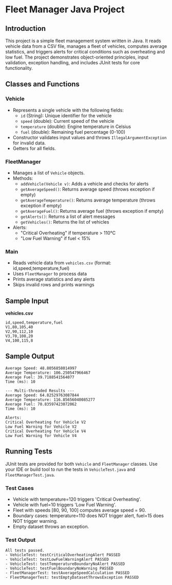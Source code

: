 # Fleet Manager Java Project

## Introduction
This project is a simple fleet management system written in Java. It reads vehicle data from a CSV file, manages a fleet of vehicles, computes average statistics, and triggers alerts for critical conditions such as overheating and low fuel. The project demonstrates object-oriented principles, input validation, exception handling, and includes JUnit tests for core functionality.

## Classes and Functions

### Vehicle
- Represents a single vehicle with the following fields:
  - `id` (String): Unique identifier for the vehicle
  - `speed` (double): Current speed of the vehicle
  - `temperature` (double): Engine temperature in Celsius
  - `fuel` (double): Remaining fuel percentage (0-100)
- Constructor validates input values and throws `IllegalArgumentException` for invalid data.
- Getters for all fields.

### FleetManager
- Manages a list of `Vehicle` objects.
- Methods:
  - `addVehicle(Vehicle v)`: Adds a vehicle and checks for alerts
  - `getAverageSpeed()`: Returns average speed (throws exception if empty)
  - `getAverageTemperature()`: Returns average temperature (throws exception if empty)
  - `getAverageFuel()`: Returns average fuel (throws exception if empty)
  - `getAlerts()`: Returns a list of alert messages
  - `getVehicles()`: Returns the list of vehicles
- Alerts:
  - "Critical Overheating" if temperature > 110°C
  - "Low Fuel Warning" if fuel < 15%

### Main
- Reads vehicle data from `vehicles.csv` (format: id,speed,temperature,fuel)
- Uses `FleetManager` to process data
- Prints average statistics and any alerts
- Skips invalid rows and prints warnings

## Sample Input
**vehicles.csv**
```
id,speed,temperature,fuel
V1,80,105,40
V2,90,112,10
V3,70,108,20
V4,100,115,8
```

## Sample Output
```
Average Speed: 48.8056858014997
Average Temperature: 106.250547966467
Average Fuel: 39.7188541564077
Time (ms): 10

--- Multi-threaded Results ---
Average Speed: 64.82529763087844
Average Temperature: 116.85656040085277
Average Fuel: 70.83597423072062
Time (ms): 10

Alerts:
Critical Overheating for Vehicle V2
Low Fuel Warning for Vehicle V2
Critical Overheating for Vehicle V4
Low Fuel Warning for Vehicle V4
```

## Running Tests
JUnit tests are provided for both `Vehicle` and `FleetManager` classes. Use your IDE or build tool to run the tests in `VehicleTest.java` and `FleetManagerTest.java`.

### Test Cases
- Vehicle with temperature=120 triggers 'Critical Overheating'.
- Vehicle with fuel=10 triggers 'Low Fuel Warning'.
- Fleet with speeds [80, 90, 100] computes average speed = 90.
- Boundary cases: temperature=110 does NOT trigger alert, fuel=15 does NOT trigger warning.
- Empty dataset throws an exception.

### Test Output
```
All tests passed.
- VehicleTest: testCriticalOverheatingAlert PASSED
- VehicleTest: testLowFuelWarningAlert PASSED
- VehicleTest: testTemperatureBoundaryNoAlert PASSED
- VehicleTest: testFuelBoundaryNoWarning PASSED
- FleetManagerTest: testAverageSpeedCalculation PASSED
- FleetManagerTest: testEmptyDatasetThrowsException PASSED
```
